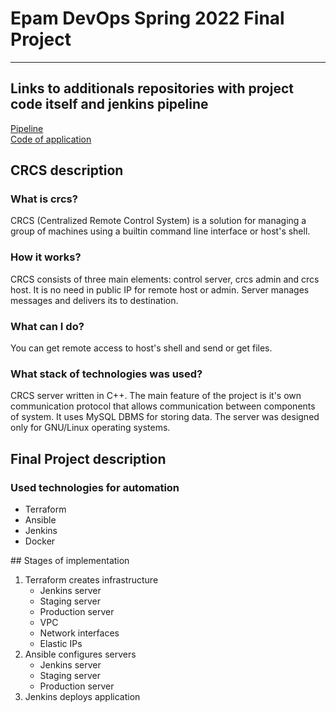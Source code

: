 # Epam DevOps Spring 2022 Final Project
***
## Links to additionals repositories with project code itself and jenkins pipeline
<a href="https://github.com/Kaseki1/final-project-pipeline">Pipeline</a><br>
<a href="https://github.com/Kaseki1/crcs">Code of application</a><br>
## CRCS description
### What is crcs?
CRCS (Centralized Remote Control System) is a solution for managing a group of machines using a builtin command line interface or host's shell.
### How it works?
CRCS consists of three main elements: control server, crcs admin and crcs host. It is no need in public IP for remote host or admin. Server manages messages and delivers its to destination.
### What can I do?
You can get remote access to host's shell and send or get files.
### What stack of technologies was used?
CRCS server written in C++. The main feature of the project is it's own communication protocol that allows communication between components of system.
It uses MySQL DBMS for storing data. The server was designed only for GNU/Linux operating systems.
## Final Project description
### Used technologies for automation
<ul>
    <li>Terraform</li>
    <li>Ansible</li>
    <li>Jenkins</li>
    <li>Docker</li>
</ul>
## Stages of implementation
<ol>
    <li>Terraform creates infrastructure
        <ul>
            <li>Jenkins server</li>
            <li>Staging server</li>
            <li>Production server</li>
            <li>VPC</li>
            <li>Network interfaces</li>
            <li>Elastic IPs</li>
        </ul>
    </li>
    <li>Ansible configures servers
        <ul>
            <li>Jenkins server</li>
            <li>Staging server</li>
            <li>Production server</li>
        </ul>
    </li>
    <li>Jenkins deploys application</li>
</ol>
